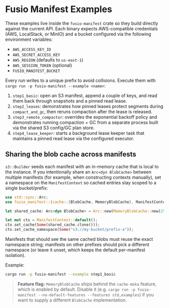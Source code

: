 # Fusio Manifest Examples

These examples live inside the `fusio-manifest` crate so they build directly
against the current API. Each binary expects AWS-compatible credentials (AWS,
LocalStack, or MinIO) and a bucket configured via the following environment
variables:

- `AWS_ACCESS_KEY_ID`
- `AWS_SECRET_ACCESS_KEY`
- `AWS_REGION` (defaults to `us-east-1`)
- `AWS_SESSION_TOKEN` (optional)
- `FUSIO_MANIFEST_BUCKET`

Every run writes to a unique prefix to avoid collisions. Execute them with
`cargo run -p fusio-manifest --example <name>`:

1. `step1_basic`: open an S3 manifest, append a couple of keys, and read
   them back through snapshots and a pinned read lease.
2. `step2_leases`: demonstrates how pinned leases protect segments
   during `compact_and_gc`, then reruns compaction after the lease is released.
3. `step3_remote_compactor`: overrides the exponential backoff policy and demonstrates
   running compaction + GC from a separate process built via the shared S3
   config/GC plan store.
4. `step4_lease_keeper`: starts a background lease keeper task that maintains
   a pinned read lease via the configured executor.

## Sharing the blob cache across manifests

`s3::Builder` seeds each manifest with an in-memory cache that is local to the
instance. If you intentionally share an `Arc<dyn BlobCache>` between multiple
manifests (for example, when constructing contexts manually), set a namespace on
the `ManifestContext` so cached entries stay scoped to a single bucket/prefix:

```rust
use std::sync::Arc;
use fusio_manifest::{cache::{BlobCache, MemoryBlobCache}, ManifestContext};

let shared_cache: Arc<dyn BlobCache> = Arc::new(MemoryBlobCache::new(256 * 1024 * 1024));

let mut ctx = ManifestContext::default();
ctx.set_cache(Some(shared_cache.clone()));
ctx.set_cache_namespace(Some("s3://my-bucket/prefix-a"));
```

Manifests that should see the same cached blobs must reuse the exact namespace
string; manifests on other prefixes should pick a different namespace (or leave
it unset, which keeps the default per-manifest isolation).

Example:

```bash
cargo run -p fusio-manifest --example step1_basic
```

> **Feature flag:** `MemoryBlobCache` ships behind the `cache-moka` feature, which is
> enabled by default. Disable it (e.g. `cargo run -p fusio-manifest --no-default-features --features std,examples`)
> if you want to supply a different `BlobCache` implementation.
